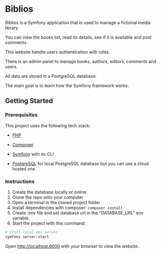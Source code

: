 # Biblios

Biblios is a Symfony application that is used to manage a fictional media library.

You can view the books list, read its details, see if it is available and post comments.

This website handle users authentication with roles.

There is an admin panel to manage books, authors, editors, comments and users.

All data are stored in a PostgreSQL database.

The main goal is to learn how the Symfony framework works.

## Getting Started

### Prerequisites

This project uses the following tech stack:

-   [PHP](https://www.php.net/downloads)

-   [Composer](https://getcomposer.org/)

-   [Symfony](https://symfony.com/) with its CLI

-   [PostgreSQL](https://www.postgresql.org/) for local PostgreSQL database but you can use a cloud hosted one

### Instructions

1. Create the database locally or online
2. Clone the repo onto your computer
3. Open a terminal in the cloned project folder
4. Install dependencies with composer: `composer install`
5. Create .env file and set database url in the "DATABASE_URL" env variable.
6. Start the project with this command:

```bash
# Start local dev server
symfony server:start
```

Open [http://localhost:8000](http://localhost:8000) with your browser to view the website.
